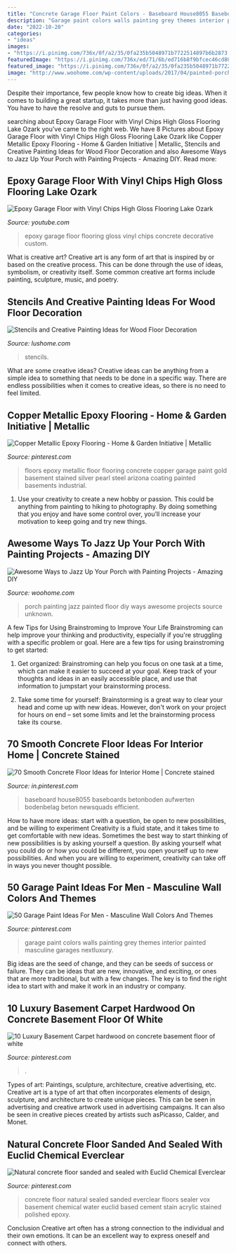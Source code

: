 ```yaml
---
title: "Concrete Garage Floor Paint Colors - Baseboard House8055 Baseboards Betonboden Aufwerten Bodenbelag Beton Newsquads Efficient"
description: "Garage paint colors walls painting grey themes interior painted masculine garages nextluxury"
date: "2022-10-20"
categories:
- "ideas"
images:
- "https://i.pinimg.com/736x/0f/a2/35/0fa235b5048971b7722514897b6b2873.jpg"
featuredImage: "https://i.pinimg.com/736x/ed/71/6b/ed716b8f9bfcec46cd808ea939368953.jpg"
featured_image: "https://i.pinimg.com/736x/0f/a2/35/0fa235b5048971b7722514897b6b2873.jpg"
image: "http://www.woohome.com/wp-content/uploads/2017/04/painted-porch-floor-15.jpg"
---
```



Despite their importance, few people know how to create big ideas. When it comes to building a great startup, it takes more than just having good ideas. You have to have the resolve and guts to pursue them.

	

		
searching about Epoxy Garage Floor with Vinyl Chips High Gloss Flooring Lake Ozark you've came to the right web. We have 8 Pictures about Epoxy Garage Floor with Vinyl Chips High Gloss Flooring Lake Ozark like Copper Metallic Epoxy Flooring - Home &amp; Garden Initiative | Metallic, Stencils and Creative Painting Ideas for Wood Floor Decoration and also Awesome Ways to Jazz Up Your Porch with Painting Projects - Amazing DIY. Read more:
		
    
## Epoxy Garage Floor With Vinyl Chips High Gloss Flooring Lake Ozark

<img loading=lazy src="https://i.ytimg.com/vi/kjKKzUZSGDM/maxresdefault.jpg" onerror="this.onerror=null;this.src='https://tse3.mm.bing.net/th?id=OIP.5U8a_6oui5R7yqg9-3EQogHaEK&amp;pid=15.1';" alt="Epoxy Garage Floor with Vinyl Chips High Gloss Flooring Lake Ozark">

_Source: youtube.com_

>epoxy garage floor flooring gloss vinyl chips concrete decorative custom. 

	

What is creative art?
Creative art is any form of art that is inspired by or based on the creative process. This can be done through the use of ideas, symbolism, or creativity itself. Some common creative art forms include painting, sculpture, music, and poetry.

    
## Stencils And Creative Painting Ideas For Wood Floor Decoration

<img loading=lazy src="https://www.lushome.com/wp-content/uploads/2013/08/paint-decorating-ideas-wooden-floor-decoration-20.jpg" onerror="this.onerror=null;this.src='https://tse3.mm.bing.net/th?id=OIP.o5R5oeAeBqqedomSo5zyTgHaJ9&amp;pid=15.1';" alt="Stencils and Creative Painting Ideas for Wood Floor Decoration">

_Source: lushome.com_

>stencils. 

	

What are some creative ideas?
Creative ideas can be anything from a simple idea to something that needs to be done in a specific way. There are endless possibilities when it comes to creative ideas, so there is no need to feel limited.

    
## Copper Metallic Epoxy Flooring - Home &amp; Garden Initiative | Metallic

<img loading=lazy src="https://i.pinimg.com/736x/ed/71/6b/ed716b8f9bfcec46cd808ea939368953.jpg" onerror="this.onerror=null;this.src='https://tse4.mm.bing.net/th?id=OIP.himIjW6uXlCYOBb8eDwOvAHaFj&amp;pid=15.1';" alt="Copper Metallic Epoxy Flooring - Home &amp; Garden Initiative | Metallic">

_Source: pinterest.com_

>floors epoxy metallic floor flooring concrete copper garage paint gold basement stained silver pearl steel arizona coating painted basements industrial. 

	

1. Use your creativity to create a new hobby or passion. This could be anything from painting to hiking to photography. By doing something that you enjoy and have some control over, you’ll increase your motivation to keep going and try new things.

    
## Awesome Ways To Jazz Up Your Porch With Painting Projects - Amazing DIY

<img loading=lazy src="http://www.woohome.com/wp-content/uploads/2017/04/painted-porch-floor-15.jpg" onerror="this.onerror=null;this.src='https://tse2.mm.bing.net/th?id=OIP.b57GaQdj7bzA4lOw5YEhcQHaJ6&amp;pid=15.1';" alt="Awesome Ways to Jazz Up Your Porch with Painting Projects - Amazing DIY">

_Source: woohome.com_

>porch painting jazz painted floor diy ways awesome projects source unknown. 

	

A few Tips for Using Brainstroming to Improve Your Life
Brainstroming can help improve your thinking and productivity, especially if you're struggling with a specific problem or goal. Here are a few tips for using brainstroming to get started: 
1. Get organized: Brainstroming can help you focus on one task at a time, which can make it easier to succeed at your goal. Keep track of your thoughts and ideas in an easily accessible place, and use that information to jumpstart your brainstorming process. 

2. Take some time for yourself: Brainstorming is a great way to clear your head and come up with new ideas. However, don't work on your project for hours on end – set some limits and let the brainstorming process take its course. 


    
## 70 Smooth Concrete Floor Ideas For Interior Home | Concrete Stained

<img loading=lazy src="https://i.pinimg.com/736x/0f/a2/35/0fa235b5048971b7722514897b6b2873.jpg" onerror="this.onerror=null;this.src='https://tse3.mm.bing.net/th?id=OIP.t1M860LHQHtbpsAJAwPLywHaJ4&amp;pid=15.1';" alt="70 Smooth Concrete Floor Ideas for Interior Home | Concrete stained">

_Source: in.pinterest.com_

>baseboard house8055 baseboards betonboden aufwerten bodenbelag beton newsquads efficient. 

	

How to have more ideas: start with a question, be open to new possibilities, and be willing to experiment
Creativity is a fluid state, and it takes time to get comfortable with new ideas. Sometimes the best way to start thinking of new possibilities is by asking yourself a question. By asking yourself what you could do or how you could be different, you open yourself up to new possibilities. And when you are willing to experiment, creativity can take off in ways you never thought possible.

    
## 50 Garage Paint Ideas For Men - Masculine Wall Colors And Themes

<img loading=lazy src="https://i.pinimg.com/736x/da/1b/5a/da1b5a13bff526d19dc4862554717eec--garage-paint-ideas-garage-walls.jpg" onerror="this.onerror=null;this.src='https://tse3.mm.bing.net/th?id=OIP.VUAw9nVdQK0VpBDWfk0JHAHaE7&amp;pid=15.1';" alt="50 Garage Paint Ideas For Men - Masculine Wall Colors And Themes">

_Source: pinterest.com_

>garage paint colors walls painting grey themes interior painted masculine garages nextluxury. 

	

Big ideas are the seed of change, and they can be seeds of success or failure. They can be ideas that are new, innovative, and exciting, or ones that are more traditional, but with a few changes. The key is to find the right idea to start with and make it work in an industry or company.

    
## 10 Luxury Basement Carpet Hardwood On Concrete Basement Floor Of White

<img loading=lazy src="https://i.pinimg.com/736x/80/0a/4a/800a4a3d371ef7c785529b0a33f180ba.jpg" onerror="this.onerror=null;this.src='https://tse3.mm.bing.net/th?id=OIP.yZ10NYb6F3vgKQZWu9SUyAHaKX&amp;pid=15.1';" alt="10 Luxury Basement Carpet hardwood on concrete basement floor of white">

_Source: pinterest.com_

>. 

	

Types of art: Paintings, sculpture, architecture, creative advertising, etc.
Creative art is a type of art that often incorporates elements of design, sculpture, and architecture to create unique pieces. This can be seen in advertising and creative artwork used in advertising campaigns. It can also be seen in creative pieces created by artists such asPicasso, Calder, and Monet.

    
## Natural Concrete Floor Sanded And Sealed With Euclid Chemical Everclear

<img loading=lazy src="https://i.pinimg.com/736x/ac/19/b9/ac19b97c02ac371d2a8208521a841081--natural-concrete-floors-polished-concrete.jpg?b=t" onerror="this.onerror=null;this.src='https://tse4.mm.bing.net/th?id=OIP.gqYQRMyFn4ExcLQ2m8MWYgHaJ4&amp;pid=15.1';" alt="Natural concrete floor sanded and sealed with Euclid Chemical Everclear">

_Source: pinterest.com_

>concrete floor natural sealed sanded everclear floors sealer vox basement chemical water euclid based cement stain acrylic stained polished epoxy. 

	

Conclusion
Creative art often has a strong connection to the individual and their own emotions. It can be an excellent way to express oneself and connect with others.

